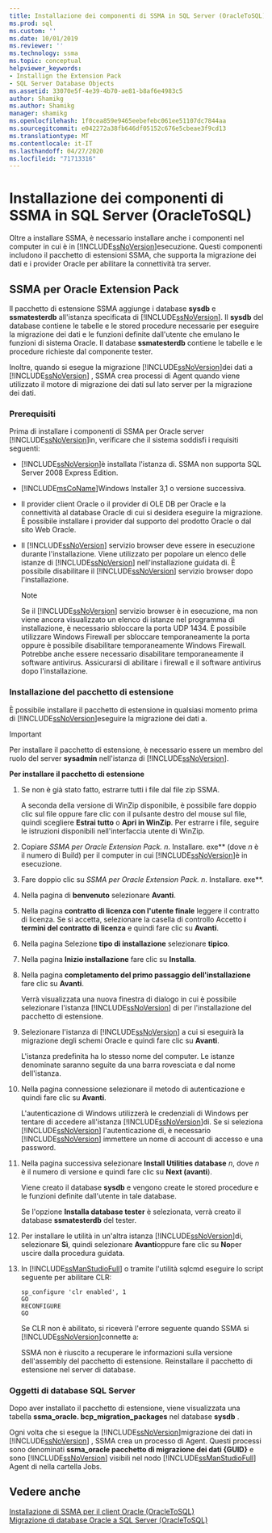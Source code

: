 ```yaml
---
title: Installazione dei componenti di SSMA in SQL Server (OracleToSQL) | Microsoft Docs
ms.prod: sql
ms.custom: ''
ms.date: 10/01/2019
ms.reviewer: ''
ms.technology: ssma
ms.topic: conceptual
helpviewer_keywords:
- Installign the Extension Pack
- SQL Server Database Objects
ms.assetid: 33070e5f-4e39-4b70-ae81-b8af6e4983c5
author: Shamikg
ms.author: Shamikg
manager: shamikg
ms.openlocfilehash: 1f0cea859e9465eebefebc061ee51107dc7844aa
ms.sourcegitcommit: e042272a38fb646df05152c676e5cbeae3f9cd13
ms.translationtype: MT
ms.contentlocale: it-IT
ms.lasthandoff: 04/27/2020
ms.locfileid: "71713316"
---
```

# <a name="installing-ssma-components-on-sql-server-oracletosql"></a>Installazione dei componenti di SSMA in SQL Server (OracleToSQL)

Oltre a installare SSMA, è necessario installare anche i componenti nel computer in cui è in [!INCLUDE[ssNoVersion](../../includes/ssnoversion-md.md)]esecuzione. Questi componenti includono il pacchetto di estensioni SSMA, che supporta la migrazione dei dati e i provider Oracle per abilitare la connettività tra server.  
  
## <a name="ssma-for-oracle-extension-pack"></a>SSMA per Oracle Extension Pack

Il pacchetto di estensione SSMA aggiunge i database **sysdb** e **ssmatesterdb** all'istanza specificata di [!INCLUDE[ssNoVersion](../../includes/ssnoversion-md.md)]. Il **sysdb** del database contiene le tabelle e le stored procedure necessarie per eseguire la migrazione dei dati e le funzioni definite dall'utente che emulano le funzioni di sistema Oracle. Il database **ssmatesterdb** contiene le tabelle e le procedure richieste dal componente tester.  
  
Inoltre, quando si esegue la migrazione [!INCLUDE[ssNoVersion](../../includes/ssnoversion-md.md)]dei dati a [!INCLUDE[ssNoVersion](../../includes/ssnoversion-md.md)] , SSMA crea processi di Agent quando viene utilizzato il motore di migrazione dei dati sul lato server per la migrazione dei dati.  
  
### <a name="prerequisites"></a>Prerequisiti

Prima di installare i componenti di SSMA per Oracle server [!INCLUDE[ssNoVersion](../../includes/ssnoversion-md.md)]in, verificare che il sistema soddisfi i requisiti seguenti:  
  
- [!INCLUDE[ssNoVersion](../../includes/ssnoversion-md.md)]è installata l'istanza di. SSMA non supporta SQL Server 2008 Express Edition.
  
- [!INCLUDE[msCoName](../../includes/msconame_md.md)]Windows Installer 3,1 o versione successiva.  
  
- Il provider client Oracle o il provider di OLE DB per Oracle e la connettività al database Oracle di cui si desidera eseguire la migrazione. È possibile installare i provider dal supporto del prodotto Oracle o dal sito Web Oracle.  
  
- Il [!INCLUDE[ssNoVersion](../../includes/ssnoversion-md.md)] servizio browser deve essere in esecuzione durante l'installazione. Viene utilizzato per popolare un elenco delle istanze di [!INCLUDE[ssNoVersion](../../includes/ssnoversion-md.md)] nell'installazione guidata di. È possibile disabilitare il [!INCLUDE[ssNoVersion](../../includes/ssnoversion-md.md)] servizio browser dopo l'installazione.  
  
    > [!NOTE]  
    > Se il [!INCLUDE[ssNoVersion](../../includes/ssnoversion-md.md)] servizio browser è in esecuzione, ma non viene ancora visualizzato un elenco di istanze nel programma di installazione, è necessario sbloccare la porta UDP 1434. È possibile utilizzare Windows Firewall per sbloccare temporaneamente la porta oppure è possibile disabilitare temporaneamente Windows Firewall. Potrebbe anche essere necessario disabilitare temporaneamente il software antivirus. Assicurarsi di abilitare i firewall e il software antivirus dopo l'installazione.  
  
### <a name="installing-the-extension-pack"></a>Installazione del pacchetto di estensione

È possibile installare il pacchetto di estensione in qualsiasi momento prima di [!INCLUDE[ssNoVersion](../../includes/ssnoversion-md.md)]eseguire la migrazione dei dati a.  
  
> [!IMPORTANT]  
> Per installare il pacchetto di estensione, è necessario essere un membro del ruolo del server **sysadmin** nell'istanza di [!INCLUDE[ssNoVersion](../../includes/ssnoversion-md.md)].  
  
**Per installare il pacchetto di estensione**
  
1. Se non è già stato fatto, estrarre tutti i file dal file zip SSMA.  
  
    A seconda della versione di WinZip disponibile, è possibile fare doppio clic sul file oppure fare clic con il pulsante destro del mouse sul file, quindi scegliere **Estrai tutto** o **Apri in WinZip**. Per estrarre i file, seguire le istruzioni disponibili nell'interfaccia utente di WinZip.  
  
2. Copiare **SSMA per Oracle Extension Pack.* n*. Installare. exe** (dove *n* è il numero di Build) per il computer in cui [!INCLUDE[ssNoVersion](../../includes/ssnoversion-md.md)]è in esecuzione.  
  
3. Fare doppio clic su **SSMA per Oracle Extension Pack.* n*. Installare. exe**.  
  
4. Nella pagina di **benvenuto** selezionare **Avanti**.  
  
5. Nella pagina **contratto di licenza con l'utente finale** leggere il contratto di licenza. Se si accetta, selezionare la casella di controllo Accetto **i termini del contratto di licenza** e quindi fare clic su **Avanti**.  
  
6. Nella pagina Selezione **tipo di installazione** selezionare **tipico**.  
  
7. Nella pagina **Inizio installazione** fare clic su **Installa**.  
  
8. Nella pagina **completamento del primo passaggio dell'installazione** fare clic su **Avanti**.  
  
    Verrà visualizzata una nuova finestra di dialogo in cui è possibile selezionare l'istanza [!INCLUDE[ssNoVersion](../../includes/ssnoversion-md.md)] di per l'installazione del pacchetto di estensione.  
  
9. Selezionare l'istanza di [!INCLUDE[ssNoVersion](../../includes/ssnoversion-md.md)] a cui si eseguirà la migrazione degli schemi Oracle e quindi fare clic su **Avanti**.  
  
    L'istanza predefinita ha lo stesso nome del computer. Le istanze denominate saranno seguite da una barra rovesciata e dal nome dell'istanza.  
  
10. Nella pagina connessione selezionare il metodo di autenticazione e quindi fare clic su **Avanti**.  
  
    L'autenticazione di Windows utilizzerà le credenziali di Windows per tentare di accedere all'istanza [!INCLUDE[ssNoVersion](../../includes/ssnoversion-md.md)]di. Se si seleziona [!INCLUDE[ssNoVersion](../../includes/ssnoversion-md.md)] l'autenticazione di, è necessario [!INCLUDE[ssNoVersion](../../includes/ssnoversion-md.md)] immettere un nome di account di accesso e una password.  
  
11. Nella pagina successiva selezionare **Install Utilities database** *n*, dove *n* è il numero di versione e quindi fare clic su **Next (avanti**).  
  
    Viene creato il database **sysdb** e vengono create le stored procedure e le funzioni definite dall'utente in tale database.  
  
    Se l'opzione **Installa database tester** è selezionata, verrà creato il database **ssmatesterdb** del tester.  
  
12. Per installare le utilità in un'altra istanza [!INCLUDE[ssNoVersion](../../includes/ssnoversion-md.md)]di, selezionare **Sì**, quindi selezionare **Avanti**oppure fare clic su **No**per uscire dalla procedura guidata.  
  
13. In [!INCLUDE[ssManStudioFull](../../includes/ssmanstudiofull-md.md)] o tramite l'utilità sqlcmd eseguire lo script seguente per abilitare CLR:  
  
    ```
    sp_configure 'clr enabled', 1  
    GO  
    RECONFIGURE  
    GO  
    ```

    Se CLR non è abilitato, si riceverà l'errore seguente quando SSMA si [!INCLUDE[ssNoVersion](../../includes/ssnoversion-md.md)]connette a:  
  
    SSMA non è riuscito a recuperare le informazioni sulla versione dell'assembly del pacchetto di estensione. Reinstallare il pacchetto di estensione nel server di database.  
  
### <a name="sql-server-database-objects"></a>Oggetti di database SQL Server  

Dopo aver installato il pacchetto di estensione, viene visualizzata una tabella **ssma_oracle. bcp_migration_packages** nel database **sysdb** .

Ogni volta che si esegue la [!INCLUDE[ssNoVersion](../../includes/ssnoversion-md.md)]migrazione dei dati in [!INCLUDE[ssNoVersion](../../includes/ssnoversion-md.md)] , SSMA crea un processo di Agent. Questi processi sono denominati **ssma_oracle pacchetto di migrazione dei dati {GUID}** e sono [!INCLUDE[ssNoVersion](../../includes/ssnoversion-md.md)] visibili nel nodo [!INCLUDE[ssManStudioFull](../../includes/ssmanstudiofull-md.md)] Agent di nella cartella Jobs.  
  
## <a name="see-also"></a>Vedere anche

[Installazione di SSMA per il client Oracle &#40;OracleToSQL&#41;](../../ssma/oracle/installing-ssma-for-oracle-client-oracletosql.md)  
[Migrazione di database Oracle a SQL Server &#40;OracleToSQL&#41;](../../ssma/oracle/migrating-oracle-databases-to-sql-server-oracletosql.md)  
